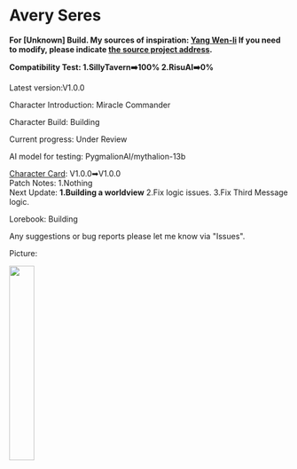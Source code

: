 # Avery Seres
**For [Unknown] Build. My sources of inspiration: [Yang Wen-li](https://en.wikipedia.org/wiki/Yang_Wen-li) 
If you need to modify, please indicate [the source project address](https://github.com/GhostXia/Character-Card/tree/main/Unknow/Avery%20Seres).**

**Compatibility Test: 1.SillyTavern➡️100% 2.RisuAI➡️0%**

Latest version:V1.0.0

Character Introduction: Miracle Commander

Character Build: Building

Current progress: Under Review

AI model for testing: PygmalionAI/mythalion-13b

[Character Card](https://github.com/GhostXia/Character-Card/blob/main/Crimson%20Future/Lin/Lin.png): V1.0.0➡V1.0.0  
Patch Notes: 1.Nothing  
Next Update: **1.Building a worldview** 2.Fix logic issues. 3.Fix Third Message logic.

Lorebook: Building

Any suggestions or bug reports please let me know via "Issues".

Picture:

<img decoding="async" src="" width="30%">
